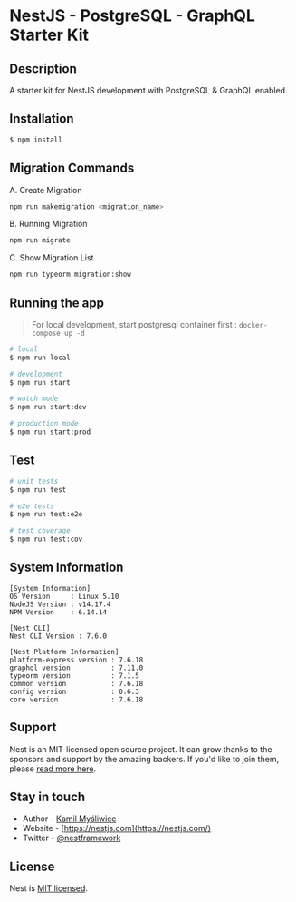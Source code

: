 # NestJS - PostgreSQL - GraphQL Starter Kit

## Description

A starter kit for NestJS development with PostgreSQL & GraphQL enabled.

## Installation

```bash
$ npm install
```

## Migration Commands

A. Create Migration
```bash
npm run makemigration <migration_name>
```

B. Running Migration
```bash
npm run migrate
```

C. Show Migration List
```bash
npm run typeorm migration:show
```

## Running the app

> For local development, start postgresql container first : `docker-compose up -d`

```bash
# local
$ npm run local

# development
$ npm run start

# watch mode
$ npm run start:dev

# production mode
$ npm run start:prod
```

## Test

```bash
# unit tests
$ npm run test

# e2e tests
$ npm run test:e2e

# test coverage
$ npm run test:cov
```

## System Information

```
[System Information]
OS Version     : Linux 5.10
NodeJS Version : v14.17.4
NPM Version    : 6.14.14 

[Nest CLI]
Nest CLI Version : 7.6.0 

[Nest Platform Information]
platform-express version : 7.6.18
graphql version          : 7.11.0
typeorm version          : 7.1.5
common version           : 7.6.18
config version           : 0.6.3
core version             : 7.6.18
```

## Support

Nest is an MIT-licensed open source project. It can grow thanks to the sponsors and support by the amazing backers. If you'd like to join them, please [read more here](https://docs.nestjs.com/support).

## Stay in touch

- Author - [Kamil Myśliwiec](https://kamilmysliwiec.com)
- Website - [https://nestjs.com](https://nestjs.com/)
- Twitter - [@nestframework](https://twitter.com/nestframework)

## License

Nest is [MIT licensed](LICENSE).
